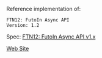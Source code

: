 
Reference implementation of:
 
    FTN12: FutoIn Async API
    Version: 1.2
    
Spec: [FTN12: FutoIn Async API v1.x](http://specs.futoin.org/final/preview/ftn12_async_api-1.html)

[Web Site](http://futoin.org/)


